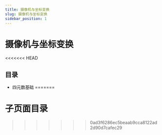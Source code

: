 ```yaml
---
title: 摄像机与坐标变换
slug: 摄像机与坐标变换
sidebar_position: 1
---
```



# 摄像机与坐标变换

<<<<<<< HEAD
## 目录

- 四元数基础
=======
# 子页面目录
>>>>>>> 0ad3f6286ec5beaab9cca8122ad2d90d7cafec29

